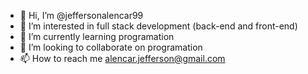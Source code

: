 - 👋 Hi, I’m @jeffersonalencar99
- 👀 I’m interested in full stack development (back-end and front-end)
- 🌱 I’m currently learning programation
- 💞️ I’m looking to collaborate on programation
- 📫 How to reach me alencar.jefferson@gmail.com

<!---
jeffersonalencar99/jeffersonalencar99 is a ✨ special ✨ repository because its `README.md` (this file) appears on your GitHub profile.
You can click the Preview link to take a look at your changes.
--->
